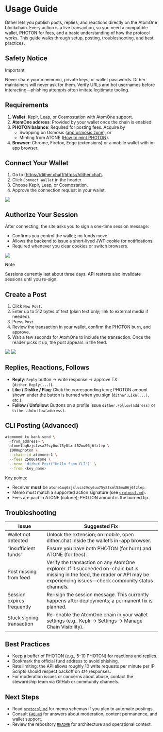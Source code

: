 # Usage Guide

Dither lets you publish posts, replies, and reactions directly on the AtomOne blockchain. Every action is a live transaction, so you need a compatible wallet, PHOTON for fees, and a basic understanding of how the protocol works. This guide walks through setup, posting, troubleshooting, and best practices.

## Safety Notice

> [!IMPORTANT]
> Never share your mnemonic, private keys, or wallet passwords. Dither maintainers will never ask for them. Verify URLs and bot usernames before interacting—phishing attempts often imitate legitimate tooling.

## Requirements

1. **Wallet**: Keplr, Leap, or Cosmostation with AtomOne support.
2. **AtomOne address**: Provided by your wallet once the chain is enabled.
3. **PHOTON balance**: Required for posting fees. Acquire by
   - Swapping on Osmosis ([app.osmosis.zone](https://app.osmosis.zone/assets/PHOTON)), or
   - Minting from ATONE ([How to mint PHOTON](https://cogwheel.zone/blog/how-to-mint-photon)).
4. **Browser**: Chrome, Firefox, Edge (extensions) or a mobile wallet with in-app browser.

## Connect Your Wallet

1. Go to [https://dither.chat](https://dither.chat).
2. Click `Connect Wallet` in the header.
3. Choose Keplr, Leap, or Cosmostation.
4. Approve the connection request in your wallet.

![](./images/connect-wallet.png)

## Authorize Your Session

After connecting, the site asks you to sign a one-time session message:
- Confirms you control the wallet; no funds move.
- Allows the backend to issue a short-lived JWT cookie for notifications.
- Required whenever you clear cookies or switch browsers.

![](./images/sign-message.png)

> [!NOTE]
> Sessions currently last about three days. API restarts also invalidate sessions until you re-sign.

## Create a Post

1. Click `New Post`.
2. Enter up to 512 bytes of text (plain text only; link to external media if needed).
3. Press `Post`.
4. Review the transaction in your wallet, confirm the PHOTON burn, and approve.
5. Wait a few seconds for AtomOne to include the transaction. Once the reader picks it up, the post appears in the feed.

![](./images/new-post.png)
![](./images/new-post-dialog.png)

## Replies, Reactions, Follows

- **Reply**: `Reply` button → write response → approve TX (`dither.Reply(...)`).
- **Like / Dislike / Flag**: Click the corresponding icon; PHOTON amount shown under the button is burned when you sign (`dither.Like(...)`, etc.).
- **Follow / Unfollow**: Buttons on a profile issue `dither.Follow(address)` or `dither.Unfollow(address)`.

## CLI Posting (Advanced)

```bash
atomoned tx bank send \
  <from_address> \
  atone1uq6zjslvsa29cy6uu75y8txnl52mw06j6fzlep \
  1000uphoton \
  --chain-id atomone-1 \
  --fees 2500uatone \
  --memo 'dither.Post("Hello from CLI")' \
  --from <key_name>
```

Key points:
- Receiver **must** be `atone1uq6zjslvsa29cy6uu75y8txnl52mw06j6fzlep`.
- Memo must match a supported action signature (see [`protocol.md`](./protocol.md)).
- Fees are paid in ATONE (uatone); PHOTON amount is the burned tip.

## Troubleshooting

| Issue | Suggested Fix |
|-------|---------------|
| Wallet not detected | Unlock the extension; on mobile, open dither.chat inside the wallet’s in-app browser. |
| “Insufficient funds” | Ensure you have both PHOTON (for burn) and ATONE (for fees). |
| Post missing from feed | Verify the transaction on any AtomOne explorer. If it succeeded on-chain but is missing in the feed, the reader or API may be experiencing issues—check community status channels. |
| Session expires frequently | Re-sign the session message. This currently happens after deployments; a permanent fix is planned. |
| Stuck signing transaction | Re-enable the AtomOne chain in your wallet settings (e.g., Keplr → Settings → Manage Chain Visibility). |

## Best Practices

- Keep a buffer of PHOTON (e.g., 5–10 PHOTON) for reactions and replies.
- Bookmark the official fund address to avoid phishing.
- Rate limiting: the API allows roughly 10 write requests per minute per IP. Scripts should respect backoff on `429` responses.
- For moderation issues or concerns about abuse, contact the stewardship team via GitHub or community channels.

## Next Steps

- Read [`protocol.md`](./protocol.md) for memo schemas if you plan to automate postings.
- Consult [`FAQ.md`](./FAQ.md) for answers about moderation, content permanence, and wallet support.
- Review the repository [`README`](../../README.md) for architecture and operational context.